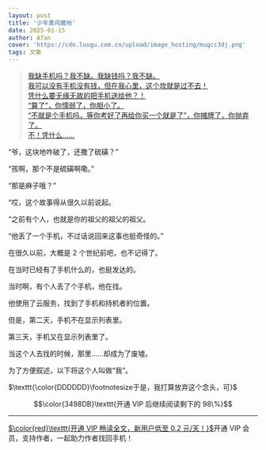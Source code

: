 ```yaml
---
layout: post
title: '少年勇闯魔地'
date: 2025-01-15
author: Afan
cover: 'https://cdn.luogu.com.cn/upload/image_hosting/mugcc3dj.png'
tags: 文章
---
```


> [我缺手机吗？我不缺。我缺钱吗？我不缺。  
我可以没有手机没有钱，但在我心里，这个坎就是过不去！  
凭什么要无缘无故的把手机送给他？！  
“算了”，你懦弱了，你胆小了。  
“不就是个手机吗，等你考好了再给你买一个就是了”，你摊牌了，你抛弃了。  
不！凭什么……](https://benben.sbs/feed/4992466)

“爷，这块地咋破了，还撒了硫磺？”

“孩啊，那个不是硫磺啊嘞。”

“那是麻子哦？”

“哎，这个故事得从很久以前说起。

“之前有个人，也就是你的祖父的祖父的祖父。

“他丢了一个手机，不过话说回来这事也挺奇怪的。”

在很久以前，大概是 2 个世纪前吧，也不记得了。

在当时已经有了手机什么的，也挺发达的。

当时啊，有个人丢了个手机，他在找。

他使用了云服务，找到了手机和持机者的位置。

但是，第二天，手机不在显示列表里。

第三天，手机又在显示列表里了。

当这个人去找的时候，那里……却成为了废墟。

为了方便叙述，以下将这个人叫做“我”。

$\texttt{\color{DDDDDD}\footnotesize于是，我打算放弃这个念头，可}$

$$\color{3498DB}\texttt{开通 VIP 后继续阅读剩下的 98\%}$$

---

[$\color{red}\texttt{开通 VIP 畅读全文，新用户低至 0.2 元/天！}$](https://china-fan.github.io/2025/01/15/vipzc.html)开通 VIP 会员，支持作者，一起助力作者找回手机！
